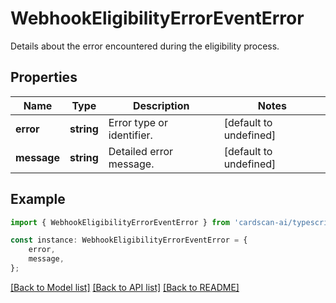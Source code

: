 # WebhookEligibilityErrorEventError

Details about the error encountered during the eligibility process.

## Properties

Name | Type | Description | Notes
------------ | ------------- | ------------- | -------------
**error** | **string** | Error type or identifier. | [default to undefined]
**message** | **string** | Detailed error message. | [default to undefined]

## Example

```typescript
import { WebhookEligibilityErrorEventError } from 'cardscan-ai/typescript';

const instance: WebhookEligibilityErrorEventError = {
    error,
    message,
};
```

[[Back to Model list]](../README.md#documentation-for-models) [[Back to API list]](../README.md#documentation-for-api-endpoints) [[Back to README]](../README.md)
